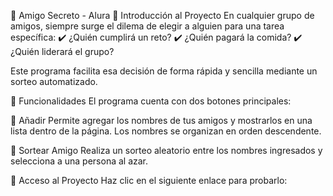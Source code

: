 🎉 Amigo Secreto - Alura
📌 Introducción al Proyecto
En cualquier grupo de amigos, siempre surge el dilema de elegir a alguien para una tarea específica:
✔️ ¿Quién cumplirá un reto?
✔️ ¿Quién pagará la comida?
✔️ ¿Quién liderará el grupo?

Este programa facilita esa decisión de forma rápida y sencilla mediante un sorteo automatizado.

🚀 Funcionalidades
El programa cuenta con dos botones principales:

🔹 Añadir
Permite agregar los nombres de tus amigos y mostrarlos en una lista dentro de la página. Los nombres se organizan en orden descendente.

🔹 Sortear Amigo
Realiza un sorteo aleatorio entre los nombres ingresados y selecciona a una persona al azar.

🔗 Acceso al Proyecto
Haz clic en el siguiente enlace para probarlo: